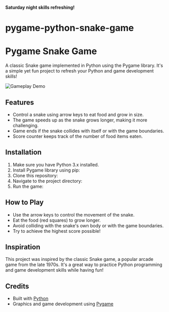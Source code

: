 **Saturday night skills refreshing!**

# pygame-python-snake-game

# Pygame Snake Game

A classic Snake game implemented in Python using the Pygame library. It's a simple yet fun project to refresh your Python and game development skills!

![Gameplay Demo](demo.gif)

## Features

- Control a snake using arrow keys to eat food and grow in size.
- The game speeds up as the snake grows longer, making it more challenging.
- Game ends if the snake collides with itself or with the game boundaries.
- Score counter keeps track of the number of food items eaten.

## Installation

1. Make sure you have Python 3.x installed.
2. Install Pygame library using pip:
3. Clone this repository:
4. Navigate to the project directory:
5. Run the game:


## How to Play

- Use the arrow keys to control the movement of the snake.
- Eat the food (red squares) to grow longer.
- Avoid colliding with the snake's own body or with the game boundaries.
- Try to achieve the highest score possible!

## Inspiration

This project was inspired by the classic Snake game, a popular arcade game from the late 1970s. It's a great way to practice Python programming and game development skills while having fun!

## Credits

- Built with [Python](https://www.python.org/)
- Graphics and game development using [Pygame](https://www.pygame.org/)
